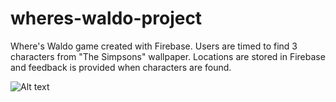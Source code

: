 # wheres-waldo-project
Where's Waldo game created with Firebase. Users are timed to find 3 characters from "The Simpsons" wallpaper. Locations are stored in Firebase and feedback is provided when characters are found.

![Alt text](https://github.com/Taaaaab/personal-portfolio/blob/main/photos/wheres-waldo.png?raw=true "Screenshot")
